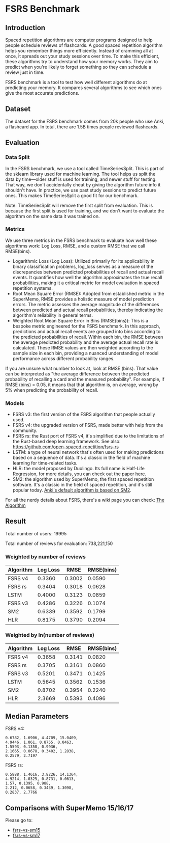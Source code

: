 # FSRS Benchmark

## Introduction

Spaced repetition algorithms are computer programs designed to help people schedule reviews of flashcards. A good spaced repetition algorithm helps you remember things more efficiently. Instead of cramming all at once, it spreads out your study sessions over time. To make this efficient, these algorithms try to understand how your memory works. They aim to predict when you're likely to forget something so they can schedule a review just in time.

FSRS benchmark is a tool to test how well different algorithms do at predicting your memory. It compares several algorithms to see which ones give the most accurate predictions.

## Dataset

The dataset for the FSRS benchmark comes from 20k people who use Anki, a flashcard app. In total, there are 1.5B times people reviewed flashcards.

## Evaluation

### Data Split

In the FSRS benchmark, we use a tool called TimeSeriesSplit. This is part of the sklearn library used for machine learning. The tool helps us split the data by time—older stuff is used for training, and newer stuff for testing. That way, we don't accidentally cheat by giving the algorithm future info it shouldn't have. In practice, we use past study sessions to predict future ones. This makes TimeSeriesSplit a good fit for our benchmark.

Note: TimeSeriesSplit will remove the first split from evaluation. This is because the first split is used for training, and we don't want to evaluate the algorithm on the same data it was trained on.

### Metrics

We use three metrics in the FSRS benchmark to evaluate how well these algorithms work: Log Loss, RMSE, and a custom RMSE that we call RMSE(bins).

- Logarithmic Loss (Log Loss): Utilized primarily for its applicability in binary classification problems, log_loss serves as a measure of the discrepancies between predicted probabilities of recall and actual recall events. It quantifies how well the algorithm approximates the true recall probabilities, making it a critical metric for model evaluation in spaced repetition systems.
- Root Mean Square Error (RMSE): Adopted from established metric in the SuperMemo, RMSE provides a holistic measure of model prediction errors. The metric assesses the average magnitude of the differences between predicted and actual recall probabilities, thereby indicating the algorithm's reliability in general terms.
- Weighted Root Mean Square Error in Bins (RMSE(bins)): This is a bespoke metric engineered for the FSRS benchmark. In this approach, predictions and actual recall events are grouped into bins according to the predicted probabilities of recall. Within each bin, the RMSE between the average predicted probability and the average actual recall rate is calculated. These RMSE values are then weighted according to the sample size in each bin, providing a nuanced understanding of model performance across different probability ranges.

If you are unsure what number to look at, look at RMSE (bins). That value can be interpreted as "the average difference between the predicted probability of recalling a card and the measured probability". For example, if RMSE (bins) = 0.05, it means that that algorithm is, on average, wrong by 5% when predicting the probability of recall.

### Models

- FSRS v3: the first version of the FSRS algorithm that people actually used.
- FSRS v4: the upgraded version of FSRS, made better with help from the community.
- FSRS rs: the Rust port of FSRS v4, it's simplified due to the limitations of the Rust-based deep learning framework. See also: https://github.com/open-spaced-repetition/fsrs-rs
- LSTM: a type of neural network that's often used for making predictions based on a sequence of data. It's a classic in the field of machine learning for time-related tasks.
- HLR: the model proposed by Duolingo. Its full name is Half-Life Regression, for more details, you can check out the paper [here](https://github.com/duolingo/halflife-regression).
- SM2: the algorithm used by SuperMemo, the first spaced repetition software. It's a classic in the field of spaced repetition, and it's still popular today. [Anki's default algorithm is based on SM2](https://faqs.ankiweb.net/what-spaced-repetition-algorithm.html).

For all the nerdy details about FSRS, there's a wiki page you can check: [The Algorithm](https://github.com/open-spaced-repetition/fsrs4anki/wiki/The-Algorithm)

## Result

Total number of users: 19995

Total number of reviews for evaluation: 738,221,150

### Weighted by number of reviews

| Algorithm | Log Loss | RMSE | RMSE(bins) |
| --- | --- | --- | --- |
| FSRS v4 | 0.3360 | 0.3002 | 0.0590 |
| FSRS rs | 0.3404 | 0.3018 | 0.0628 |
| LSTM | 0.4000 | 0.3123 | 0.0859 |
| FSRS v3 | 0.4286 | 0.3226 | 0.1074 |
| SM2 | 0.6339 | 0.3592 | 0.1799 |
| HLR | 0.8175 | 0.3790 | 0.2094 |

### Weighted by ln(number of reviews)

| Algorithm | Log Loss | RMSE | RMSE(bins) |
| --- | --- | --- | --- |
| FSRS v4 | 0.3658 | 0.3141 | 0.0820 |
| FSRS rs | 0.3705 | 0.3161 | 0.0860 |
| FSRS v3 | 0.5201 | 0.3471 | 0.1425 |
| LSTM | 0.5645 | 0.3562 | 0.1536 |
| SM2 | 0.8702 | 0.3954 | 0.2240 |
| HLR | 2.3669 | 0.5393 | 0.4096 |

## Median Parameters

FSRS v4:

```
0.6782, 1.6906, 4.4709, 15.0409,
4.9446, 1.061, 0.8755, 0.0463,
1.5593, 0.1358, 0.9936,
2.1665, 0.0678, 0.3402, 1.2838,
0.2579, 2.7197
```

FSRS rs:

```
0.5888, 1.4616, 3.8226, 14.1364,
4.9214, 1.0325, 0.8731, 0.0613,
1.57, 0.1395, 0.988,
2.212, 0.0658, 0.3439, 1.3098,
0.2837, 2.7766
```

## Comparisons with SuperMemo 15/16/17

Please go to:
- [fsrs-vs-sm15](https://github.com/open-spaced-repetition/fsrs-vs-sm15)
- [fsrs-vs-sm17](https://github.com/open-spaced-repetition/fsrs-vs-sm17)
